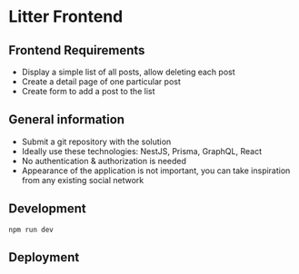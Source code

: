 # Litter Frontend

## Frontend Requirements
- Display a simple list of all posts, allow deleting each post
- Create a detail page of one particular post
- Create form to add a post to the list

## General information
- Submit a git repository with the solution
- Ideally use these technologies: NestJS, Prisma, GraphQL, React
- No authentication & authorization is needed
- Appearance of the application is not important, you can take inspiration from any
  existing social network

## Development
`npm run dev`

## Deployment
